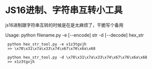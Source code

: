 # JS16进制、字符串互转小工具

js16进制跟字符串互转的时候是在是太麻烦了，干脆写个备用


 Usage: python filename.py -e [--encode] str -d [--decode] hex_str
     
     python hex_str_tool.py -e x1z3tgvjh
     >> \x78\x31\x7a\x33\x74\x67\x76\x6a\x68
     
     python hex_str_tool.py -d \x78\x31\x7a\x33\x74\x67\x76\x6a\x68
     >> x1z3tgvjh
